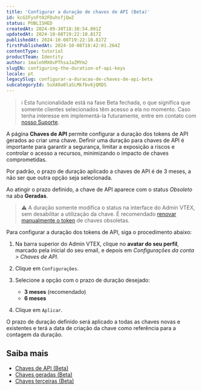 ```yaml
---
title: 'Configurar a duração de chaves de API (Beta)'
id: kcGIFysFt02FDuhsfjQwZ
status: PUBLISHED
createdAt: 2024-09-30T18:38:54.891Z
updatedAt: 2024-10-08T19:22:10.817Z
publishedAt: 2024-10-08T19:22:10.817Z
firstPublishedAt: 2024-10-08T18:42:01.264Z
contentType: tutorial
productTeam: Identity
author: 1malnhMX0vPThsaJaZMYm2
slugEN: configuring-the-duration-of-api-keys
locale: pt
legacySlug: configurar-a-duracao-de-chaves-de-api-beta
subcategoryId: 5uXA9a0laSLMkfbv6jQRDS
---
```


>ℹ️ Esta funcionalidade está na fase Beta fechada, o que significa que somente clientes selecionados têm acesso a ela no momento. Caso tenha interesse em implementá-la futuramente, entre em contato com [nosso Suporte](https://support.vtex.com/hc/pt-br).

A página **Chaves de API** permite configurar a duração dos tokens de API gerados ao criar uma chave. Definir uma duração para chaves de API é importante para garantir a segurança, limitar a exposição a riscos e controlar o acesso a recursos, minimizando o impacto de chaves comprometidas.

Por padrão, o prazo de duração aplicado a chaves de API é de 3 meses, a não ser que outra opção seja selecionada.

Ao atingir o prazo definido, a chave de API aparece com o status *Obsoleto* na aba **Geradas**.

>⚠️ A duração somente modifica o status na interface do Admin VTEX, sem desabilitar a utilização da chave. É recomendado [renovar manualmente o token](https://help.vtex.com/pt/tutorial/renovar-token-de-api--7r4AzptYjXErGHadg9LnJ3) de chaves obsoletas.

Para configurar a duração dos tokens de API, siga o procedimento abaixo:

1. Na barra superior do Admin VTEX, clique no **avatar do seu perfil**, marcado pela inicial do seu email, e depois em *Configurações da conta > Chaves de API*.  
2. Clique em <i class="fas fa-cog"></i> `Configurações`.  
3. Selecione a opção com o prazo de duração desejado:

   * **3 meses** (recomendado)  
   * **6 meses**  
4. Clique em `Aplicar`.

O prazo de duração definido será aplicado a todas as chaves novas e existentes e terá a data de criação da chave como referência para a contagem da duração.

## Saiba mais

* [Chaves de API (Beta)](https://help.vtex.com/pt/tutorial/chaves-de-api--4bFEmcHXgpNksoePchZyy6)  
* [Chaves geradas (Beta)](https://help.vtex.com/pt/tutorial/chaves-geradas--7fnU4iZdvZKbxCaT3Ymdjc)  
* [Chaves terceiras (Beta)](https://help.vtex.com/pt/tutorial/chaves-terceiras--1isU0HfKkeg0atlxRha14Q)
